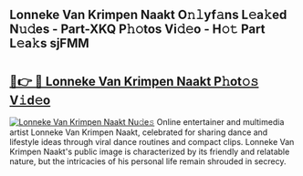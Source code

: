 ## Lonneke Van Krimpen Naakt O𝚗𝚕yf𝚊ns L𝚎a𝚔ed N𝚞𝚍es - Part-XKQ P𝚑𝚘tos Vi𝚍𝚎o - H𝚘𝚝 Part L𝚎a𝚔s sjFMM

# <h2><a href="http://kf13kcl.oniu.top/?m=Lonneke+Van+Krimpen+Naakt">🔗👉 🔴 Lonneke Van Krimpen Naakt P𝚑ot𝚘𝚜 V𝚒d𝚎o</a></h2>

[![Lonneke Van Krimpen Naakt Nu𝚍e𝚜](https://i.imgur.com/0qMVB7G.gif)](http://kf13kcl.oniu.top/?m=Lonneke+Van+Krimpen+Naakt)
Online entertainer and multimedia artist Lonneke Van Krimpen Naakt, celebrated for sharing dance and lifestyle ideas through viral dance routines and compact clips. Lonneke Van Krimpen Naakt's public image is characterized by its friendly and relatable nature, but the intricacies of his personal life remain shrouded in secrecy.  

